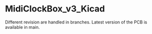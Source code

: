 # MidiClockBox_v3_Kicad

Different revision are handled in branches. Latest version of the PCB is available in main.